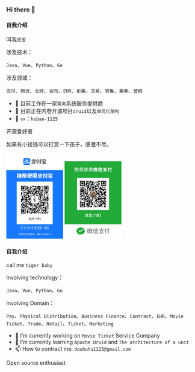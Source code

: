 ### Hi there 👋

#### 自我介绍
叫我`虎宝`

涉及技术：

`Java`、`Vue`、`Python`、`Go`

涉及领域：

`支付`、`物流`、`业财`、`合同`、`EHR`、`影票`、`交易`、`零售`、`票券`、`营销`

- 🔭 目前工作在一家`票务`系统服务提供商
- 🌱 目前正在内卷开源项目`druid`以及`单元化架构`
- 💬 `vx`：`hubao-1125`

开源爱好者

如果有小钱钱可以打赏一下孩子，感激不尽。

<img src="alipay.jpeg" width="30%" height="20%"></img>
<img src="weixin.jpeg" width="30%" height="20%"></img>


#### 自我介绍
call me `tiger baby`

Involving technology：

`Java`、`Vue`、`Python`、`Go`

Involving Domain：

`Pay`、`Physical Distribution`、`Business Finance`、`Contract`、`EHR`、`Movie Ticket`、`Trade`、`Retail`、`Ticket`、`Marketing`

- 🔭 I’m currently working on `Movie Ticket` Service Company
- 🌱 I’m currently learning `Apache Druid` and `The architecture of a unit`
- 📫 How to contract me: `douhuhu1125@gmail.com`

Open source enthusiast


<!--
**hubao-1125/hubao-1125** is a ✨ _special_ ✨ repository because its `README.md` (this file) appears on your GitHub profile.

Here are some ideas to get you started:

- 🔭 I’m currently working on ...
- 🌱 I’m currently learning ...
- 👯 I’m looking to collaborate on ...
- 🤔 I’m looking for help with ...
- 💬 Ask me about ...
- 📫 How to reach me: ...
- 😄 Pronouns: ...
- ⚡ Fun fact: ...
-->
